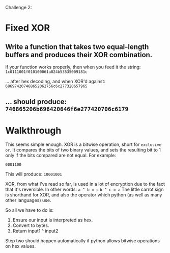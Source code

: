 Challenge 2:

# Fixed XOR
## Write a function that takes two equal-length buffers and produces their XOR combination.

If your function works properly, then when you feed it the string:
`1c0111001f010100061a024b53535009181c`

... after hex decoding, and when XOR'd against:
`686974207468652062756c6c277320657965`

... should produce:
`746865206b696420646f6e277420706c6179`
---

# Walkthrough

This seems simple enough. XOR is a bitwise operation, short for `exclusive or`. It compares the bits of two binary values, and sets the resulting bit to 1 only if the bits compared are not equal. For example:

```1001011
0001100
```
This will produce: `10001001`

XOR, from what I've read so far, is used in a lot of encryption due to the fact that it's reversible. In other words:
`a ^ b = c` `b ^ c = a`
The little carrot sign is shorthand for XOR, and also the operator which python (as well as many other languages) use.

So all we have to do is:
1. Ensure our input is interpreted as hex.
2. Convert to bytes.
3. Return input1 ^ input2

Step two should happen automatically if python allows bitwise operations on hex values.